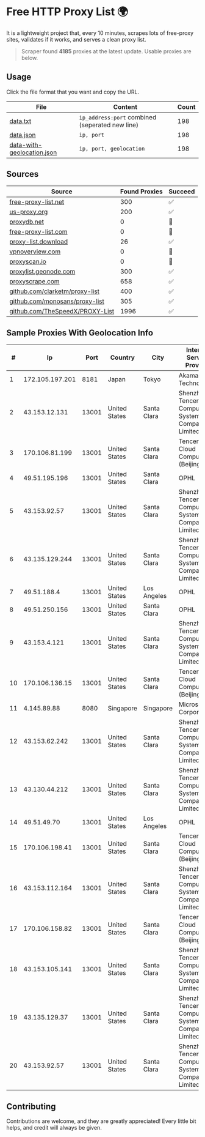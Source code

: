 
# Free HTTP Proxy List 🌍

It is a lightweight project that, every 10 minutes, scrapes lots of free-proxy sites, validates if it works, and serves a clean proxy list.


> Scraper found **4185** proxies at the latest update. Usable proxies are below.

## Usage

Click the file format that you want and copy the URL.


|File|Content|Count|
|----|-------|-----|
|[data.txt](https://raw.githubusercontent.com/themiralay/Proxy-List-World/master/data.txt)|`ip_address:port` combined (seperated new line)|198|
|[data.json](https://raw.githubusercontent.com/themiralay/Proxy-List-World/master/data.json)|`ip, port`|198|
|[data-with-geolocation.json](https://raw.githubusercontent.com/themiralay/Proxy-List-World/master/data-with-geolocation.json)|`ip, port, geolocation`|198|

## Sources

|Source|Found Proxies|Succeed|
|------|-------------|-------|
|[free-proxy-list.net](https://free-proxy-list.net)|300|✅|
|[us-proxy.org](https://www.us-proxy.org)|200|✅|
|[proxydb.net](http://proxydb.net)|0|🚫|
|[free-proxy-list.com](https://free-proxy-list.com/?page=&port=&type%5B%5D=http&type%5B%5D=https&up_time=0&search=Search)|0|🚫|
|[proxy-list.download](https://www.proxy-list.download/HTTP)|26|✅|
|[vpnoverview.com](https://vpnoverview.com/privacy/anonymous-browsing/free-proxy-servers)|0|🚫|
|[proxyscan.io](https://www.proxyscan.io)|0|🚫|
|[proxylist.geonode.com](https://proxylist.geonode.com/api/proxy-list?limit=300&page=1&sort_by=lastChecked&sort_type=desc&protocols=http,https)|300|✅|
|[proxyscrape.com](https://api.proxyscrape.com/v2/?request=displayproxies&protocol=http&timeout=10000&country=all&ssl=all&anonymity=all)|658|✅|
|[github.com/clarketm/proxy-list](https://raw.githubusercontent.com/clarketm/proxy-list/master/proxy-list-raw.txt)|400|✅|
|[github.com/monosans/proxy-list](https://raw.githubusercontent.com/monosans/proxy-list/main/proxies/http.txt)|305|✅|
|[github.com/TheSpeedX/PROXY-List](https://raw.githubusercontent.com/TheSpeedX/PROXY-List/master/http.txt)|1996|✅|


## Sample Proxies With Geolocation Info

|#|Ip|Port|Country|City|Internet Service Provider|
|-|--|----|-------|----|-------------------------|
|1|172.105.197.201|8181|Japan|Tokyo|Akamai Technologies|
|2|43.153.12.131|13001|United States|Santa Clara|Shenzhen Tencent Computer Systems Company Limited|
|3|170.106.81.199|13001|United States|Santa Clara|Tencent Cloud Computing (Beijing) Co|
|4|49.51.195.196|13001|United States|Santa Clara|OPHL|
|5|43.153.92.57|13001|United States|Santa Clara|Shenzhen Tencent Computer Systems Company Limited|
|6|43.135.129.244|13001|United States|Santa Clara|Shenzhen Tencent Computer Systems Company Limited|
|7|49.51.188.4|13001|United States|Los Angeles|OPHL|
|8|49.51.250.156|13001|United States|Santa Clara|OPHL|
|9|43.153.4.121|13001|United States|Santa Clara|Shenzhen Tencent Computer Systems Company Limited|
|10|170.106.136.15|13001|United States|Santa Clara|Tencent Cloud Computing (Beijing) Co|
|11|4.145.89.88|8080|Singapore|Singapore|Microsoft Corporation|
|12|43.153.62.242|13001|United States|Santa Clara|Shenzhen Tencent Computer Systems Company Limited|
|13|43.130.44.212|13001|United States|Santa Clara|Shenzhen Tencent Computer Systems Company Limited|
|14|49.51.49.70|13001|United States|Los Angeles|OPHL|
|15|170.106.198.41|13001|United States|Santa Clara|Tencent Cloud Computing (Beijing) Co|
|16|43.153.112.164|13001|United States|Santa Clara|Shenzhen Tencent Computer Systems Company Limited|
|17|170.106.158.82|13001|United States|Santa Clara|Tencent Cloud Computing (Beijing) Co|
|18|43.153.105.141|13001|United States|Santa Clara|Shenzhen Tencent Computer Systems Company Limited|
|19|43.135.129.37|13001|United States|Santa Clara|Shenzhen Tencent Computer Systems Company Limited|
|20|43.153.92.57|13001|United States|Santa Clara|Shenzhen Tencent Computer Systems Company Limited|



## Contributing

Contributions are welcome, and they are greatly appreciated! Every
little bit helps, and credit will always be given.

